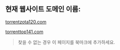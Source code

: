 ## 현재 웹사이트 도메인 이름:

[torrentzota120.com](https://torrentzota120.com)

[torrenttop141.com](https://torrenttop141.com)


> 찾을 수 없는 경우 이 페이지를 북마크에 추가하세요.
